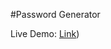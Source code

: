 #Password Generator

Live Demo: [Link](https://657037788634914c2293c892--jade-mandazi-abc518.netlify.app/))
